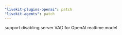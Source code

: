 ```yaml
---
"livekit-plugins-openai": patch
"livekit-agents": patch
---
```


support disabling server VAD for OpenAI realtime model
